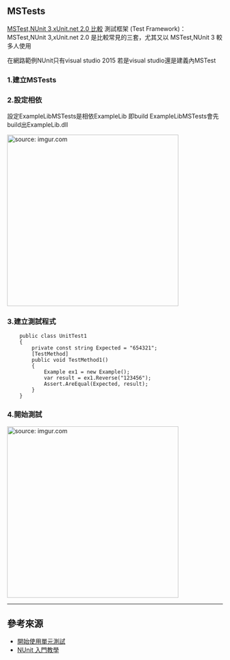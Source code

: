 ## MSTests

[MSTest,NUnit 3,xUnit.net 2.0 比較][2]
測試框架 (Test Framework)：MSTest,NUnit 3,xUnit.net 2.0 是比較常見的三套，尤其又以 MSTest,NUnit 3 較多人使用

在網路範例NUnit只有visual studio 2015
若是visual studio還是建義內MSTest



### 1.建立MSTests

### 2.設定相依

設定ExampleLibMSTests是相依ExampleLib
即build ExampleLibMSTests會先build出ExampleLib.dll

<a href="https://imgur.com/hRvWvuu"><img src="https://i.imgur.com/hRvWvuu.png" title="source: imgur.com" width="400px" /></a>

### 3.建立測試程式

```
    public class UnitTest1
    {
        private const string Expected = "654321";
        [TestMethod]
        public void TestMethod1()
        {
            Example ex1 = new Example();
            var result = ex1.Reverse("123456");
            Assert.AreEqual(Expected, result);
        }
    }
```

### 4.開始測試

<a href="https://imgur.com/Ux9j5x1"><img src="https://i.imgur.com/Ux9j5x1.png" title="source: imgur.com" width="400px"/></a>


-------

## 參考來源

- [開始使用單元測試][1]  
- [NUnit 入門教學][3]  

[1]:https://docs.microsoft.com/zh-tw/visualstudio/test/getting-started-with-unit-testing?view=vs-2022&tabs=dotnet%2Cmstest
[2]:https://blog.yowko.com/mstest-nunit-xunit/
[3]:https://marcus116.blogspot.com/2019/01/unittest-nunit.html